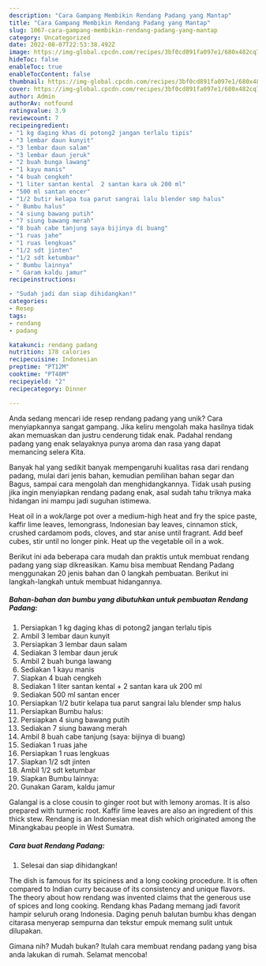 ```yaml
---
description: "Cara Gampang Membikin Rendang Padang yang Mantap"
title: "Cara Gampang Membikin Rendang Padang yang Mantap"
slug: 1067-cara-gampang-membikin-rendang-padang-yang-mantap
category: Uncategorized
date: 2022-08-07T22:53:38.492Z
image: https://img-global.cpcdn.com/recipes/3bf0cd891fa097e1/680x482cq70/rendang-padang-foto-resep-utama.jpg
hideToc: false
enableToc: true
enableTocContent: false
thumbnail: https://img-global.cpcdn.com/recipes/3bf0cd891fa097e1/680x482cq70/rendang-padang-foto-resep-utama.jpg
cover: https://img-global.cpcdn.com/recipes/3bf0cd891fa097e1/680x482cq70/rendang-padang-foto-resep-utama.jpg
author: Admin
authorAv: notfound
ratingvalue: 3.9
reviewcount: 7
recipeingredient:
- "1 kg daging khas di potong2 jangan terlalu tipis"
- "3 lembar daun kunyit"
- "3 lembar daun salam"
- "3 lembar daun jeruk"
- "2 buah bunga lawang"
- "1 kayu manis"
- "4 buah cengkeh"
- "1 liter santan kental  2 santan kara uk 200 ml"
- "500 ml santan encer"
- "1/2 butir kelapa tua parut sangrai lalu blender smp halus"
- " Bumbu halus"
- "4 siung bawang putih"
- "7 siung bawang merah"
- "8 buah cabe tanjung saya bijinya di buang"
- "1 ruas jahe"
- "1 ruas lengkuas"
- "1/2 sdt jinten"
- "1/2 sdt ketumbar"
- " Bumbu lainnya"
- " Garam kaldu jamur"
recipeinstructions:

- "Sudah jadi dan siap dihidangkan!"
categories:
- Resep
tags:
- rendang
- padang

katakunci: rendang padang 
nutrition: 178 calories
recipecuisine: Indonesian
preptime: "PT12M"
cooktime: "PT48M"
recipeyield: "2"
recipecategory: Dinner

---
```





Anda sedang mencari ide resep rendang padang yang unik? Cara menyiapkannya sangat gampang. Jika keliru mengolah maka hasilnya tidak akan memuaskan dan justru cenderung tidak enak. Padahal rendang padang yang enak selayaknya punya aroma dan rasa yang dapat memancing selera Kita.





Banyak hal yang sedikit banyak mempengaruhi kualitas rasa dari rendang padang, mulai dari jenis bahan, kemudian pemilihan bahan segar dan Bagus, sampai cara mengolah dan menghidangkannya. Tidak usah pusing jika ingin menyiapkan rendang padang enak,      asal sudah tahu triknya maka hidangan ini mampu jadi suguhan istimewa.














Heat oil in a wok/large pot over a medium-high heat and fry the spice paste, kaffir lime leaves, lemongrass, Indonesian bay leaves, cinnamon stick, crushed cardamom pods, cloves, and star anise until fragrant. Add beef cubes, stir until no longer pink. Heat up the vegetable oil in a wok.






Berikut ini ada beberapa cara mudah dan praktis untuk membuat rendang padang yang siap dikreasikan. Kamu bisa membuat Rendang Padang menggunakan 20 jenis bahan dan 0 langkah pembuatan. Berikut ini langkah-langkah untuk membuat hidangannya.

<!--inarticleads1-->

##### Bahan-bahan dan bumbu yang dibutuhkan untuk pembuatan Rendang Padang:

1. Persiapkan 1 kg daging khas di potong2 jangan terlalu tipis
1. Ambil 3 lembar daun kunyit
1. Persiapkan 3 lembar daun salam
1. Sediakan 3 lembar daun jeruk
1. Ambil 2 buah bunga lawang
1. Sediakan 1 kayu manis
1. Siapkan 4 buah cengkeh
1. Sediakan 1 liter santan kental + 2 santan kara uk 200 ml
1. Sediakan 500 ml santan encer
1. Persiapkan 1/2 butir kelapa tua parut sangrai lalu blender smp halus
1. Persiapkan  Bumbu halus:
1. Persiapkan 4 siung bawang putih
1. Sediakan 7 siung bawang merah
1. Ambil 8 buah cabe tanjung (saya: bijinya di buang)
1. Sediakan 1 ruas jahe
1. Persiapkan 1 ruas lengkuas
1. Siapkan 1/2 sdt jinten
1. Ambil 1/2 sdt ketumbar
1. Siapkan  Bumbu lainnya:
1. Gunakan  Garam, kaldu jamur


Galangal is a close cousin to ginger root but with lemony aromas. It is also prepared with turmeric root. Kaffir lime leaves are also an ingredient of this thick stew. Rendang is an Indonesian meat dish which originated among the Minangkabau people in West Sumatra. 

<!--inarticleads2-->

##### Cara buat Rendang Padang:


1. Selesai dan siap dihidangkan!

The dish is famous for its spiciness and a long cooking procedure. It is often compared to Indian curry because of its consistency and unique flavors. The theory about how rendang was invented claims that the generous use of spices and long cooking. Rendang khas Padang memang jadi favorit hampir seluruh orang Indonesia. Daging penuh balutan bumbu khas dengan citarasa menyerap sempurna dan tekstur empuk memang sulit untuk dilupakan. 

Gimana nih? Mudah bukan? Itulah cara membuat rendang padang yang bisa anda lakukan di rumah. Selamat mencoba!
